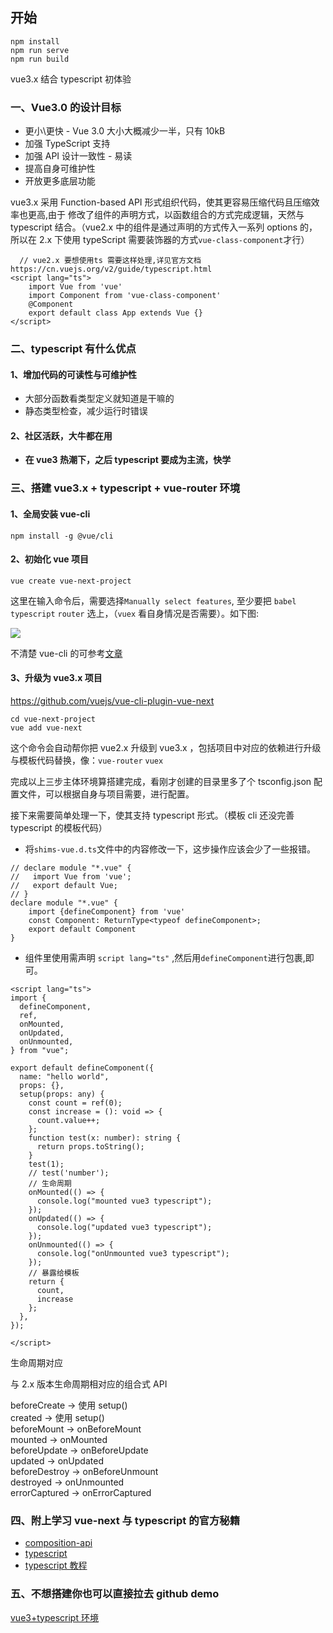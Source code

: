 ## 开始

```
npm install
npm run serve
npm run build
```

vue3.x 结合 typescript 初体验

### 一、Vue3.0 的设计目标

- 更小\更快 - Vue 3.0 大小大概减少一半，只有 10kB
- 加强 TypeScript 支持
- 加强 API 设计一致性 - 易读
- 提高自身可维护性
- 开放更多底层功能

vue3.x 采用 Function-based API 形式组织代码，使其更容易压缩代码且压缩效率也更高,由于 修改了组件的声明方式，以函数组合的方式完成逻辑，天然与 typescript 结合。（vue2.x 中的组件是通过声明的方式传入一系列 options 的，所以在 2.x 下使用 typeScript 需要装饰器的方式`vue-class-component`才行）


```
  // vue2.x 要想使用ts 需要这样处理,详见官方文档 https://cn.vuejs.org/v2/guide/typescript.html
<script lang="ts">
    import Vue from 'vue'
    import Component from 'vue-class-component'
    @Component
    export default class App extends Vue {}
</script>
```

### 二、typescript 有什么优点

#### 1、增加代码的可读性与可维护性

- 大部分函数看类型定义就知道是干嘛的
- 静态类型检查，减少运行时错误

#### 2、社区活跃，大牛都在用

- **在 vue3 热潮下，之后 typescript 要成为主流，快学**

### 三、搭建 vue3.x + typescript + vue-router 环境

#### 1、全局安装 vue-cli

```
npm install -g @vue/cli
```

#### 2、初始化 vue 项目

```
vue create vue-next-project
```

这里在输入命令后，需要选择`Manually select features`, 至少要把 `babel` `typescript` `router` 选上，（`vuex` 看自身情况是否需要）。如下图:

![](https://github.com/vue3/vue3/vue3-router4-typescript/raw/master/assets/vue-create-project.png)

不清楚 vue-cli 的可参考[文章](https://juejin.im/post/5e69de93f265da570c75453e)

#### 3、升级为 vue3.x 项目

https://github.com/vuejs/vue-cli-plugin-vue-next

```
cd vue-next-project
vue add vue-next
```

这个命令会自动帮你把 vue2.x 升级到 vue3.x ，包括项目中对应的依赖进行升级与模板代码替换，像：`vue-router` `vuex`

完成以上三步主体环境算搭建完成，看刚才创建的目录里多了个 tsconfig.json 配置文件，可以根据自身与项目需要，进行配置。

接下来需要简单处理一下，使其支持 typescript 形式。（模板 cli 还没完善 typescript 的模板代码）

- 将`shims-vue.d.ts`文件中的内容修改一下，这步操作应该会少了一些报错。

```
// declare module "*.vue" {
//   import Vue from 'vue';
//   export default Vue;
// }
declare module "*.vue" {
    import {defineComponent} from 'vue'
    const Component: ReturnType<typeof defineComponent>;
    export default Component
}
```

- 组件里使用需声明 `script lang="ts"` ,然后用`defineComponent`进行包裹,即可。

```
<script lang="ts">
import {
  defineComponent,
  ref,
  onMounted,
  onUpdated,
  onUnmounted,
} from "vue";

export default defineComponent({
  name: "hello world",
  props: {},
  setup(props: any) {
    const count = ref(0);
    const increase = (): void => {
      count.value++;
    };
    function test(x: number): string {
      return props.toString();
    }
    test(1);
    // test('number');
    // 生命周期
    onMounted(() => {
      console.log("mounted vue3 typescript");
    });
    onUpdated(() => {
      console.log("updated vue3 typescript");
    });
    onUnmounted(() => {
      console.log("onUnmounted vue3 typescript");
    });
    // 暴露给模板
    return {
      count,
      increase
    };
  },
});

</script>
```

生命周期对应

与 2.x 版本生命周期相对应的组合式 API  

beforeCreate → 使用 setup()  
created → 使用 setup()  
beforeMount → onBeforeMount  
mounted → onMounted  
beforeUpdate → onBeforeUpdate  
updated → onUpdated  
beforeDestroy → onBeforeUnmount  
destroyed → onUnmounted  
errorCaptured → onErrorCaptured  

### 四、附上学习 vue-next 与 typescript 的官方秘籍

- [composition-api](https://composition-api.vuejs.org/zh/api.html#setup)
- [typescript](https://www.tslang.cn/)
- [typescript 教程](https://ts.xcatliu.com/introduction/what-is-typescript)

### 五、不想搭建你也可以直接拉去 github demo

[vue3+typescript 环境](https://github.com/vue3/vue3-router4-typescript)
